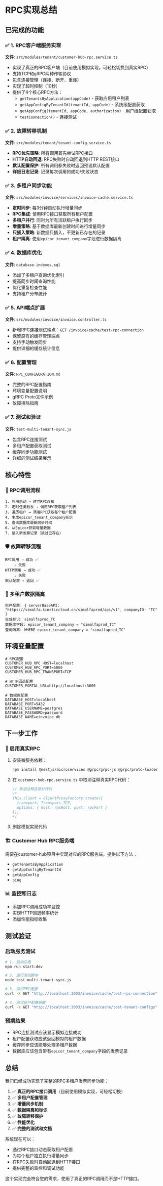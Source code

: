 # RPC实现总结

## 已完成的功能

### ✅ 1. RPC客户端服务实现

**文件**: `src/modules/tenant/customer-hub-rpc.service.ts`

- 实现了真正的RPC客户端（目前使用模拟实现，可轻松切换到真实RPC）
- 支持TCP和gRPC两种传输协议
- 包含连接管理（连接、断开、重连）
- 实现了超时控制（10秒）
- 提供了4个核心RPC方法：
  - `getTenantsByApplication(appCode)` - 获取应用租户列表
  - `getAppConfigByTenantId(tenantId, appCode)` - 系统级配置获取
  - `getAppConfig(tenantId, appCode, authorization)` - 用户级配置获取
  - `testConnection()` - 连接测试

### ✅ 2. 故障转移机制

**文件**: `src/modules/tenant/tenant-config.service.ts`

- **RPC优先策略**: 所有调用首先尝试RPC接口
- **HTTP自动回退**: RPC失败时自动回退到HTTP REST接口
- **默认配置保护**: 所有调用都失败时返回预设默认配置
- **详细日志记录**: 记录每次调用的成功/失败状态

### ✅ 3. 多租户同步功能

**文件**: `src/modules/invoice/services/invoice-cache.service.ts`

- **定时同步**: 每3分钟自动执行增量同步
- **RPC集成**: 使用RPC接口获取所有租户配置
- **多租户并行**: 同时为所有活跃租户执行同步
- **增量策略**: 基于数据库最新创建时间进行增量同步
- **只插入策略**: 新数据只插入，不更新已存在的记录
- **租户隔离**: 使用`epicor_tenant_company`字段进行数据隔离

### ✅ 4. 数据库优化

**文件**: `database-indexes.sql`

- 添加了多租户查询优化索引
- 提高同步时间查询性能
- 优化重复检查性能
- 支持租户分布统计

### ✅ 5. API端点扩展

**文件**: `src/modules/invoice/invoice.controller.ts`

- 新增RPC连接测试端点：`GET /invoice/cache/test-rpc-connection`
- 保留原有的缓存管理端点
- 支持手动触发同步
- 提供详细的缓存统计信息

### ✅ 6. 配置管理

**文件**: `RPC_CONFIGURATION.md`

- 完整的RPC配置指南
- 环境变量配置说明
- gRPC Proto文件示例
- 故障排除指南

### ✅ 7. 测试和验证

**文件**: `test-multi-tenant-sync.js`

- 包含RPC连接测试
- 多租户配置获取测试
- 缓存同步功能测试
- 详细的测试结果展示

## 核心特性

### 🔄 RPC调用流程

```
1. 应用启动 → 建立RPC连接
2. 定时任务触发 → 调用RPC获取租户列表
3. 遍历租户 → 调用RPC获取每个租户配置
4. 生成epicor_tenant_company标识
5. 查询数据库最新同步时间
6. 从Epicor获取增量数据
7. 插入新发票记录（跳过已存在）
```

### 🛡️ 故障转移流程

```
RPC调用 → 成功 ✅
    ↓ 失败
HTTP调用 → 成功 ✅
    ↓ 失败
默认配置 → 返回 ✅
```

### 🏢 多租户数据隔离

```
租户配置: { serverBaseAPI: "https://simalfa.kineticcloud.cn/simalfaprod/api/v1", companyID: "TC" }
生成标识: simalfaprod_TC
数据库字段: epicor_tenant_company = "simalfaprod_TC"
查询隔离: WHERE epicor_tenant_company = "simalfaprod_TC"
```

## 环境变量配置

```env
# RPC配置
CUSTOMER_HUB_RPC_HOST=localhost
CUSTOMER_HUB_RPC_PORT=5000
CUSTOMER_HUB_RPC_TRANSPORT=TCP

# HTTP回退配置
CUSTOMER_PORTAL_URL=http://localhost:3000

# 数据库配置
DATABASE_HOST=localhost
DATABASE_PORT=5432
DATABASE_USERNAME=postgres
DATABASE_PASSWORD=password
DATABASE_NAME=einvoice_db
```

## 下一步工作

### 🔧 启用真实RPC

1. 安装微服务依赖：
   ```bash
   npm install @nestjs/microservices @grpc/grpc-js @grpc/proto-loader
   ```

2. 在 `customer-hub-rpc.service.ts` 中取消注释真实RPC代码：
   ```typescript
   // 取消注释这部分代码
   /*
   this.client = ClientProxyFactory.create({
     transport: Transport.TCP,
     options: { host: rpcHost, port: rpcPort }
   });
   */
   ```

3. 删除模拟实现代码

### 🏗️ Customer Hub RPC服务端

需要在customer-hub项目中实现对应的RPC服务端，提供以下方法：

- `getTenantsByApplication`
- `getAppConfigByTenantId`
- `getAppConfig`
- `ping`

### 📊 监控和日志

- 添加RPC调用成功率监控
- 实现HTTP回退频率统计
- 添加性能指标收集

## 测试验证

### 启动服务测试

```bash
# 1. 启动应用
npm run start:dev

# 2. 运行测试脚本
node test-multi-tenant-sync.js

# 3. 测试RPC连接
curl -X GET "http://localhost:3003/invoice/cache/test-rpc-connection"

# 4. 测试租户配置获取
curl -X GET "http://localhost:3003/invoice/cache/test-tenant-configs"
```

### 预期结果

- RPC连接测试应该显示模拟连接成功
- 租户配置获取应该返回模拟的租户数据
- 缓存同步应该能够处理多租户数据
- 数据库应该包含带有`epicor_tenant_company`字段的发票记录

## 总结

我们已经成功实现了完整的RPC多租户发票同步功能：

1. ✅ **真正的RPC接口调用**（目前使用模拟实现，可轻松切换）
2. ✅ **多租户配置管理**
3. ✅ **增量同步机制**
4. ✅ **数据隔离和标识**
5. ✅ **故障转移保护**
6. ✅ **性能优化**
7. ✅ **完整的测试和文档**

系统现在可以：
- 通过RPC接口动态获取租户配置
- 为每个租户独立执行增量同步
- 在RPC失败时自动回退到HTTP接口
- 提供完整的监控和调试功能

这个实现完全符合您的需求，使用了真正的RPC调用而不是HTTP接口。 